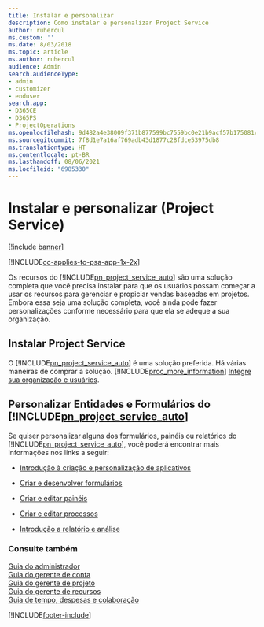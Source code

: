 ```yaml
---
title: Instalar e personalizar
description: Como instalar e personalizar Project Service
author: ruhercul
ms.custom: ''
ms.date: 8/03/2018
ms.topic: article
ms.author: ruhercul
audience: Admin
search.audienceType:
- admin
- customizer
- enduser
search.app:
- D365CE
- D365PS
- ProjectOperations
ms.openlocfilehash: 9d482a4e38009f371b877599bc7559bc0e21b9acf57b175081c8618236163585
ms.sourcegitcommit: 7f8d1e7a16af769adb43d1877c28fdce53975db8
ms.translationtype: HT
ms.contentlocale: pt-BR
ms.lasthandoff: 08/06/2021
ms.locfileid: "6985330"
---
```

# <a name="install-and-customize-project-service"></a>Instalar e personalizar (Project Service)

[!include [banner](../includes/psa-now-project-operations.md)]

[!INCLUDE[cc-applies-to-psa-app-1x-2x](../includes/cc-applies-to-psa-app-1x-2x.md)]

Os recursos do [!INCLUDE[pn_project_service_auto](../includes/pn-project-service-auto.md)] são uma solução completa que você precisa instalar para que os usuários possam começar a usar os recursos para gerenciar e propiciar vendas baseadas em projetos. Embora essa seja uma solução completa, você ainda pode fazer personalizações conforme necessário para que ela se adeque a sua organização.  
<!-- TODO: I expect to find the information on how to get and install this here. Please find that and add it here. Same for Project Service.--> 
  
## <a name="install-project-service"></a>Instalar Project Service  
 O [!INCLUDE[pn_project_service_auto](../includes/pn-project-service-auto.md)] é uma solução preferida. Há várias maneiras de comprar a solução. [!INCLUDE[proc_more_information](../includes/proc-more-information.md)] [Integre sua organização e usuários](/dynamics365/customerengagement/on-premises/admin/onboard-your-organization-and-users-to-dynamics-365-online).  
  
## <a name="customize-pn_project_service_auto-forms-and-reports"></a>Personalizar Entidades e Formulários do [!INCLUDE[pn_project_service_auto](../includes/pn-project-service-auto.md)]  
 Se quiser personalizar alguns dos formulários, painéis ou relatórios do [!INCLUDE[pn_project_service_auto](../includes/pn-project-service-auto.md)], você poderá encontrar mais informações nos links a seguir:  
  
- [Introdução à criação e personalização de aplicativos](/dynamics365/customerengagement/on-premises/customize/getting-started-customization)  
  
- [Criar e desenvolver formulários](/dynamics365/customerengagement/on-premises/customize/create-design-forms)  
  
- [Criar e editar painéis](/dynamics365/customerengagement/on-premises/customize/create-edit-dashboards)  
  
- [Criar e editar processos](/dynamics365/customerengagement/on-premises/customize/guide-staff-through-common-tasks-processes)  
  
- [Introdução a relatório e análise](/dynamics365/customerengagement/on-premises/analytics/reporting-analytics-with-dynamics-365)  
  
### <a name="see-also"></a>Consulte também  
 [Guia do administrador](../psa/admin-guide.md)   
 [Guia do gerente de conta](../psa/account-manager-guide.md)   
 [Guia do gerente de projeto](../psa/project-manager-guide.md)   
 [Guia do gerente de recursos](../psa/resource-manager-guide.md)   
 [Guia de tempo, despesas e colaboração](../psa/time-expense-collaboration-guide.md)


[!INCLUDE[footer-include](../includes/footer-banner.md)]